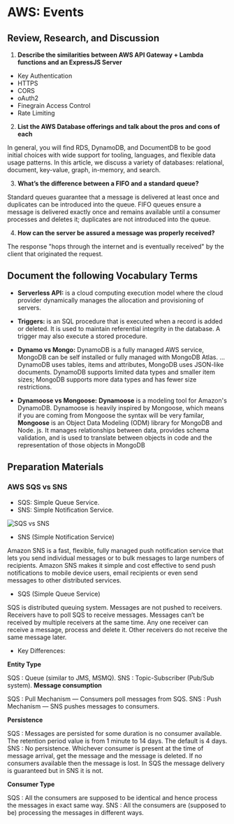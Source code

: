 #  AWS: Events

## Review, Research, and Discussion

1. **Describe the similarities between AWS API Gateway + Lambda functions and an ExpressJS Server**

* Key Authentication	 
* HTTPS
* CORS
* oAuth2
* Finegrain Access Control
* Rate Limiting

2. **List the AWS Database offerings and talk about the pros and cons of each**

In general, you will find RDS, DynamoDB, and DocumentDB to be good initial choices with wide support for tooling, languages, and flexible data usage patterns. In this article, we discuss a variety of databases: relational, document, key-value, graph, in-memory, and search.

3. **What’s the difference between a FIFO and a standard queue?**

Standard queues guarantee that a message is delivered at least once and duplicates can be introduced into the queue. FIFO queues ensure a message is delivered exactly once and remains available until a consumer processes and deletes it; duplicates are not introduced into the queue.

4. **How can the server be assured a message was properly received?**

The response "hops through the internet and is eventually received" by the client that originated the request.

## Document the following Vocabulary Terms

* **Serverless API:** is a cloud computing execution model where the cloud provider dynamically manages the allocation and provisioning of servers.

* **Triggers:** is an SQL procedure that is executed when a record is added or deleted. It is used to maintain referential integrity in the database. A trigger may also execute a stored procedure.

* **Dynamo vs Mongo:** DynamoDB is a fully managed AWS service, MongoDB can be self installed or fully managed with MongoDB Atlas. ... DynamoDB uses tables, items and attributes, MongoDB uses JSON-like documents. DynamoDB supports limited data types and smaller item sizes; MongoDB supports more data types and has fewer size restrictions.

* **Dynamoose vs Mongoose:** **Dynamoose** is a modeling tool for Amazon's DynamoDB. Dynamoose is heavily inspired by Mongoose, which means if you are coming from Mongoose the syntax will be very familar, **Mongoose** is an Object Data Modeling (ODM) library for MongoDB and Node. js. It manages relationships between data, provides schema validation, and is used to translate between objects in code and the representation of those objects in MongoDB

## Preparation Materials

### AWS SQS vs SNS

* SQS: Simple Queue Service.
* SNS: Simple Notification Service.

![SQS vs SNS](https://miro.medium.com/max/1446/1*DRrTtdyah9NHwR0VCm6MWA.png)

* SNS (Simple Notification Service)

Amazon SNS is a fast, flexible, fully managed push notification service that lets you send individual messages or to bulk messages to large numbers of recipients. Amazon SNS makes it simple and cost effective to send push notifications to mobile device users, email recipients or even send messages to other distributed services.

* SQS (Simple Queue Service)

SQS is distributed queuing system. Messages are not pushed to receivers. Receivers have to poll SQS to receive messages. Messages can’t be received by multiple receivers at the same time. Any one receiver can receive a message, process and delete it. Other receivers do not receive the same message later.

* Key Differences:

**Entity Type**

SQS : Queue (similar to JMS, MSMQ).
SNS : Topic-Subscriber (Pub/Sub system).
**Message consumption**

SQS : Pull Mechanism — Consumers poll messages from SQS.
SNS : Push Mechanism — SNS pushes messages to consumers.

**Persistence**

SQS : Messages are persisted for some duration is no consumer available. The retention period value is from 1 minute to 14 days. The default is 4 days.
SNS : No persistence. Whichever consumer is present at the time of message arrival, get the message and the message is deleted. If no consumers available then the message is lost.
In SQS the message delivery is guaranteed but in SNS it is not.

**Consumer Type**

SQS : All the consumers are supposed to be identical and hence process the messages in exact same way.
SNS : All the consumers are (supposed to be) processing the messages in different ways.
